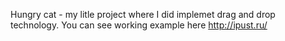 Hungry cat - my litle project where I did implemet drag and drop technology. 
You can see working example here http://ipust.ru/
